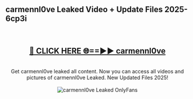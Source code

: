 <h2>carmennl0ve Leaked Video + Update Files 2025- 6cp3i</h2>
<br>
<div align="center">
<h2><a href="https://libra.edu.pl?carmennl0ve" rel="nofollow">🔴 CLICK HERE 🌐==►► carmennl0ve</a></h2>
<br>
Get carmennl0ve leaked all content. Now you can access all videos and pictures of carmennl0ve Leaked. New Updated Files 2025!
<br>
<br>
<a href="https://libra.edu.pl?carmennl0ve" rel="nofollow" data-target="animated-image.originalLink"><img src="https://i.ibb.co.com/WyWwxjT/player-gif2.gif" alt="carmennl0ve Leaked OnlyFans" style="max-width: 100%; display: inline-block;" data-target="animated-image.originalImage"></a>
</div>
<br>